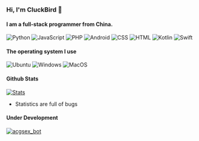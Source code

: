### Hi, I'm CluckBird 👋

#### I am a full-stack programmer from China.

![Python](https://img.shields.io/badge/python-3.5%20%7C%203.9-blue)
![JavaScript](https://img.shields.io/badge/JavaScript-web-orange)
![PHP](https://img.shields.io/badge/php-7.1%20%7C%207.4-blue)
![Android](https://img.shields.io/badge/Android-Kotlin-green)
![CSS](https://img.shields.io/badge/CSS-web-yellow)
![HTML](https://img.shields.io/badge/HTML-web-green)
![Kotlin](https://img.shields.io/badge/Kotlin-Android-yellowgreen)
![Swift](https://img.shields.io/badge/Swift-IOS-red)

#### The operating system I use

![Ubuntu](https://img.shields.io/badge/ubuntu-20.04-orange)
![Windows](https://img.shields.io/badge/Windows-10%20%7C%202004-blue)
![MacOS](https://img.shields.io/badge/MacOS-1.15.1-lightgrey)

#### Github Stats
[![Stats](https://github-readme-stats.vercel.app/api?username=cluckbird&count_private=true&show_icons=true)](https://github.com/cluckbird)

<!---
#### Wakatime Stats
[![wakatime stats](https://github-readme-stats.vercel.app/api/top-langs/?username=cluckbird)](https://github.com/cluckbird)
--->

- Statistics are full of bugs

#### Under Development
[![acgsex_bot](https://github-readme-stats.vercel.app/api/pin/?username=cluckbird&repo=acgsex_bot&show_owner=true)](https://github.com/cluckbird/acgsex_bot)

